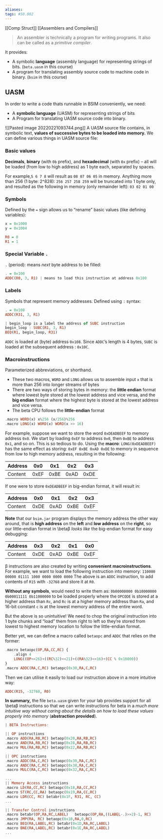 ```yaml
---
aliases:
tags: #50.002
---
```

[[Comp Struct]]
[[Assemblers and Compilers]]

> An assembler is technically a program for writing programs. It also can be called as a _primitive compiler_.

It provides:
- A symbolic **language** (assembly language) for representing strings of bits. (`beta.uasm` in this course)
- A program for translating assembly source code to machine code in binary. (`bsim` in this course)

## UASM
In order to write a code thats runnable in BSIM conveniently, we need:
-   A **symbolic language** (UASM) for representing strings of bits
-   A Program for translating UASM source code into binary.

![[Pasted image 20220221093744.png]]
A UASM source file contains, in symbolic text, **values of successive bytes to be loaded into memory.** We can define various things in UASM source file:

### Basic values
**Decimals**, **binary** (with `0b` prefix), and **hexadecimal** (with `0x` prefix) – all will be loaded (from low to high address) as 1 byte each, separated by spaces.

For example,`5 6 7 8` will result as `08 07 06 05` in memory. Anything more than 256 (1 byte: 2^828): `256 257 258 259` will be truncated into 1 byte only, and resulted as the following in memory (only remainder left): `03 02 01 00`

### Symbols
Defined by the `=` sign allows us to “rename” basic values (like defining variables):
```haskell
x = 0x1000
y = 0x1004

R0 = 0 
R1 = 1
```

### Special Variable `.` 
 `.` (period): means _next_ byte address to be filled:
 ```haskell
. = 0x100
ADDC(R0, 3, R1) | means to load this instruction at address 0x100
 ```
 ### Labels
Symbols that represent memory addresses. Defined using `:` syntax:
 ```haskell
 . = 0x108
ADDC(R31, 3, R1)

| begin_loop is a label the address of SUBC instruction 
begin_loop : SUBC(R1, 3, R1)  
BEQ(R1, begin_loop, R31)
 ```
 `ADDC` is loaded at (byte) address `0x108`. Since `ADDC`’s length is 4 bytes, `SUBC` is loaded at the subsequent address : `0x10C`.

 ### Macroinstructions
Parameterized abbreviations, or shorthand.
-   These two macros, `WORD` and `LONG` allows us to assemble input `x` that is more than 256 into longer streams of bytes
-   There are two ways of storing bytes in memory: the **little endian** format where lowest byte stored at the lowest address and vice versa, and the **big endian** format where the highest byte is stored at the lowest address and vice versa.
-   The beta CPU follows the **little-endian** format

```haskell
.macro WORD(x) x%256 (x/256)%256 
.macro LONG(x) WORD(x) WORD(x >> 16)
```
For example, suppose we want to store the word `0xDEADBEEF` to memory address `0x0`. We start by loading `0xEF` to address `0x0`, then `0xBE` to address `0x1`, and so on. This is so tedious to do. Using the **macro**: `LONG(0xDEADBEEF)` has the same effect as storing: `0xEF 0xBE 0xAD 0xDE` to memory in sequence from low to high memory address, resulting in the following:

| Address | 0x0  | 0x1  | 0x2  | 0x3 |
| ------- | ---- | ---- | ---- | --- |
| Content | 0xEF | 0xBE | 0xAD | 0xDE    |

If one were to store `0xDEADBEEF` in big-endian format, it will result in:

| Address | 0x0  | 0x1  | 0x2  | 0x3  |
| ------- | ---- | ---- | ---- | ---- |
| Content | 0xDE | 0xAD | 0xBE | 0xEF |

**Note** that our `bsim.jar` program displays the memory address the other way around, that is **high address** on the **left** and **low address** on the **right**, so our little-endian format in \betaβ _looks like_ the big-endian format for easy debugging:

| Address | 0x3  | 0x2  | 0x1  | 0x0  |
| ------- | ---- | ---- | ---- | ---- |
| Content | 0xDE | 0xAD | 0xBE | 0xEF |

β instructions are also created by writing **convenient** **macroinstructions**. For example, we want to load the following instruction into memory: `110000 00000 01111 1000 0000 0000 0000` The above is an `ADDC` instruction, to add contents of `R15` with `-32768` and store it at `R0`.

**Without any symbols**, would need to write them as: `0b00000000 0b10000000 0b00011111 0b11000000` to be loaded properly where the `OPCODE` is stored at a higher address than `Rc`, and `Rc` is at a higher memory address than `Ra`, and 16-bit constant `c` is at the lowest memory address of the entire word.

But the above is so unintuitive! We need to chop the original instruction into 1 byte chunks and “load” them from right to left so they’re stored from lowest to highest memory location to follow the little-endian format.

Better yet, we can define a macro called `betaopc` and `ADDC` that relies on the former:

```haskell
.macro betaopc(OP,RA,CC,RC) {
	.align 4
	LONG((OP<<26)+((RC%32)<<21)+((RA%32)<<16)+(CC % 0x10000))
}
.macro ADDC(RA,C,RC) betaopc(0x30,RA,C,RC)
```
Then we can utilise it easily to load our instruction above in a more intuitive way:
```haskell
ADDC(R15, -32768, R0)
```

**In summary,** the file `beta.uasm` given for your lab provides support for all \betaβ instructions so that we can write instructions for beta in a _much more intuitive way without caring about the details on how to load these values properly into memory_ (**abstraction provided**).

```haskell
| BETA Instructions:

|| OP instructions
.macro ADD(RA,RB,RC) betaop(0x20,RA,RB,RC)
.macro AND(RA,RB,RC) betaop(0x28,RA,RB,RC)
.macro MUL(RA,RB,RC) betaop(0x22,RA,RB,RC)

|| OPC instructions
.macro ADDC(RA,C,RC) betaopc(0x30,RA,C,RC)
.macro ANDC(RA,C,RC) betaopc(0x38,RA,C,RC)
.macro MULC(RA,C,RC) betaopc(0x32,RA,C,RC) 

...
|| Memory Access instructions
.macro LD(RA,CC,RC) betaopc(0x18,RA,CC,RC)
.macro ST(RC,CC,RA) betaopc(0x19,RA,CC,RC)
.macro LDR(CC, RC) betabr(0x1F, R31, RC, CC)
...

|| Transfer Control instructions
.macro betabr(OP,RA,RC,LABEL)	betaopc(OP,RA,((LABEL-.)>>2)-1, RC)
.macro JMP(RA, RC) betaopc(0x1B,RA,0,RC)
.macro BEQ(RA,LABEL,RC) betabr(0x1D,RA,RC,LABEL)
.macro BNE(RA,LABEL,RC) betabr(0x1E,RA,RC,LABEL)
...
```